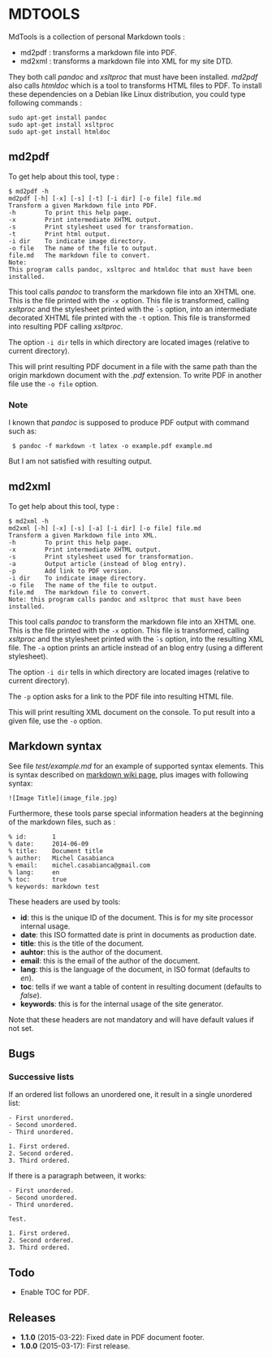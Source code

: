 MDTOOLS
=======

MdTools is a collection of personal Markdown tools :

- md2pdf : transforms a markdown file into PDF.
- md2xml : transforms a markdown file into XML for my site DTD.

They both call *pandoc* and *xsltproc* that must have been installed. *md2pdf*
also calls *htmldoc* which is a tool to transforms HTML files to PDF. To install
these dependencies on a Debian like Linux distribution, you could type following
commands :

    sudo apt-get install pandoc
	sudo apt-get install xsltproc
	sudo apt-get install htmldoc

md2pdf
------

To get help about this tool, type :

    $ md2pdf -h
    md2pdf [-h] [-x] [-s] [-t] [-i dir] [-o file] file.md
    Transform a given Markdown file into PDF.
    -h        To print this help page.
    -x        Print intermediate XHTML output.
    -s        Print stylesheet used for transformation.
    -t        Print html output.
    -i dir    To indicate image directory.
    -o file   The name of the file to output.
    file.md   The markdown file to convert.
    Note:
    This program calls pandoc, xsltproc and htmldoc that must have been installed.

This tool calls *pandoc* to transform the markdown file into an XHTML one. This
is the file printed with the `-x` option. This file is transformed, calling 
*xsltproc* and the stylesheet printed with the ̀`-s` option, into an intermediate
decorated XHTML file printed with the `-t` option. This file is transformed into
resulting PDF calling *xsltproc*.

The option `-i dir` tells in which directory are located images (relative to
current directory).

This will print resulting PDF document in a file with the same path than the
origin markdown document with the *.pdf* extension. To write PDF in another file
use the `-o file` option.

### Note

I known that *pandoc* is supposed to produce PDF output with command such as:

     $ pandoc -f markdown -t latex -o example.pdf example.md

But I am not satisfied with resulting output.

md2xml
------

To get help about this tool, type :

    $ md2xml -h
	md2xml [-h] [-x] [-s] [-a] [-i dir] [-o file] file.md
    Transform a given Markdown file into XML.
    -h        To print this help page.
    -x        Print intermediate XHTML output.
    -s        Print stylesheet used for transformation.
    -a        Output article (instead of blog entry).
    -p        Add link to PDF version.
    -i dir    To indicate image directory.
    -o file   The name of the file to output.
    file.md   The markdown file to convert.
    Note: this program calls pandoc and xsltproc that must have been installed.

This tool calls *pandoc* to transform the markdown file into an XHTML one. This
is the file printed with the `-x` option. This file is transformed, calling 
*xsltproc* and the stylesheet printed with the ̀`-s` option, into the resulting
XML file. The `-a` option prints an article instead of an blog entry (using a
different stylesheet).

The option `-i dir` tells in which directory are located images (relative to
current directory).

The `-p` option asks for a link to the PDF file into resulting HTML file.

This will print resulting XML document on the console. To put result into a
given file, use the `-o` option.

Markdown syntax
---------------

See file *test/example.md* for an example of supported syntax elements. This is
syntax described on [markdown wiki page](http://en.wikipedia.org/wiki/Markdown),
plus images with following syntax:

    ![Image Title](image_file.jpg)

Furthermore, these tools parse special information headers at the beginning of
the markdown files, such as :

    % id:       1
    % date:     2014-06-09
    % title:    Document title
    % author:   Michel Casabianca
    % email:    michel.casabianca@gmail.com
	% lang:     en
	% toc:      true
    % keywords: markdown test

These headers are used by tools:

- **id**: this is the unique ID of the document. This is for my site processor
  internal usage.
- **date**: this ISO formatted date is print in documents as production date.
- **title**: this is the title of the document.
- **auhtor**: this is the author of the document.
- **email**: this is the email of the author of the document.
- **lang**: this is the language of the document, in ISO format (defaults to
  *en*).
- **toc**: tells if we want a table of content in resulting document (defaults
  to *false*).
- **keywords**: this is for the internal usage of the site generator.

Note that these headers are not mandatory and will have default values if not
set.

Bugs
----

### Successive lists

If an ordered list follows an unordered one, it result in a single unordered
list:

    - First unordered.
    - Second unordered.
    - Third unordered.
    
    1. First ordered.
    2. Second ordered.
    3. Third ordered.

If there is a paragraph between, it works:

    - First unordered.
    - Second unordered.
    - Third unordered.
    
    Test.
    
    1. First ordered.
    2. Second ordered.
    3. Third ordered.

Todo
----

- Enable TOC for PDF.

Releases
--------

- **1.1.0** (2015-03-22): Fixed date in PDF document footer.
- **1.0.0** (2015-03-17): First release.

